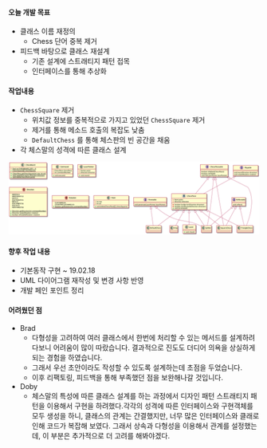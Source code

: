 #### 오늘 개발 목표

* 클래스 이름 재정의
  * Chess 단어 중복 제거
* 피드백 바탕으로 클래스 재설계
  * 기존 설계에 스트래티지 패턴 접목   
  * 인터페이스를 통해 추상화



#### 작업내용

* `ChessSquare` 제거
  * 위치값 정보를 중복적으로 가지고 있었던 `ChessSquare` 제거
  * 제거를 통해 메소드 호출의 복잡도 낮춤
  * `DefaultChess` 를 통해 체스판의 빈 공간을 채움
* 각 체스말의 성격에 따른 클래스 설계

![클래스 다이어그램](https://github.com/redface19/laser-maze/blob/master/documents/diagram/UmlDiagram%20v1.1.png?raw=true)



#### 향후 작업 내용

* 기본동작 구현 ~ 19.02.18
* UML 다이어그램 재작성 및 변경 사항 반영
* 개발 페인 포인트 정리


#### 어려웠던 점

* Brad
  * 다형성을 고려하여 여러 클래스에서 한번에 처리할 수 있는 메서드를 설계하려다보니 어려움이 많이 따랐습니다. 결과적으로 진도도 더디어 의욕을 상실하게 되는 경험을 하였습니다.
  * 그래서 우선 초안이라도 작성할 수 있도록 설계하는데 초점을 두었습니다.
  * 이후 리팩토링, 피드백을 통해 부족했던 점을 보완해나갈 것입니다.
* Doby
  * 체스말의 특성에 따른 클래스 설계를 하는 과정에서 디자인 패턴 스트래티지 패턴을 이용해서 구현을 하려했다.각각의 성격에 따른 인터페이스와 구현객체를 모두 생성을 하니, 클래스의 관계는 간결했지만, 너무 많은 인터페이스와 클래로 인해 코드가 복잡해 보였다. 그래서 상속과 다형성을 이용해서 관계를 설정했는데, 이 부분은 추가적으로 더 고려를 해봐야겠다.